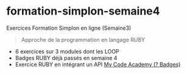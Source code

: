 # formation-simplon-semaine4
Exercices Formation Simplon en ligne (Semaine3)

> Approche de la programmation en langage RUBY
* 6 exercices sur 3 modules dont les LOOP
* Badges RUBY déjà passés en semaine 4
* Exercice RUBY en intégrant un API
[My Code Academy (? Badges)](https://www.codecademy.com/users/benj_ca/achievements)
